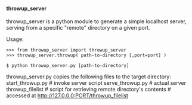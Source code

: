 <h4>throwup_server</h4>

throwup_server is a python module to generate a simple localhost server, serving from a specific "remote" directory on a given port. 

Usage:

	>>> from throwup_server import throwup_server
	>>> throwup_server.throwup( path-to-directory [,port=port] )
	
	$ python throwup_server.py [path-to-directory]


throwup_server.py copies the following files to the target directory:
	start_throwup.py	# invoke server script
	serve_throwup.py	# actual server
	throwup_filelist	# script for retrieving remote directory's contents
						#   accessed at http://127.0.0.0:PORT/throwup_filelist